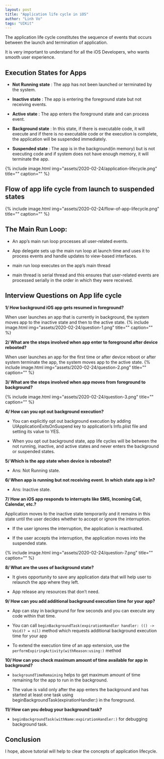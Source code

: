 ```yaml
---
layout: post
title: "Application life cycle in iOS"
author: "Linh Vo"
tags: "UIKit"
---
```


The application life cycle constitutes the sequence of events that occurs between the launch and termination of application.

It is very important to understand for all the iOS Developers, who wants smooth user experience.

## Execution States for Apps

- **Not Running state** : The app has not been launched or terminated by the system.

- **Inactive state** : The app is entering the foreground state but not receiving events.

- **Active state** : The app enters the foreground state and can process event.

- **Background state** : In this state, if there is executable code, it will execute and if there is no executable code or the execution is complete, the application will be suspended immediately.

- **Suspended state** : The app is in the background(in memory) but is not executing code and if system does not have enough memory, it will terminate the app.

{% include image.html
            img="assets/2020-02-24/application-lifecycle.png"
            title=""
            caption=""
            %}

## Flow of app life cycle from launch to suspended states

{% include image.html
            img="assets/2020-02-24/flow-of-app-lifecycle.png"
            title=""
            caption=""
            %}

## The Main Run Loop:

- An app’s main run loop processes all user-related events.

- App delegate sets up the main run loop at launch time and uses it to process events and handle updates to view-based interfaces.

- main run loop executes on the app’s main thread

- main thread is serial thread and this ensures that user-related events are processed serially in the order in which they were received.

## Interview Questions on App life cycle

**1/ How background iOS app gets resumed in foreground?**

When user launches an app that is currently in background, the system moves app to the inactive state and then to the active state.
{% include image.html
            img="assets/2020-02-24/question-1.png"
            title=""
            caption=""
            %}

**2/ What are the steps involved when app enter to foreground after device rebooted?**

When user launches an app for the first time or after device reboot or after system terminate the app, the system moves app to the active state.
{% include image.html
            img="assets/2020-02-24/question-2.png"
            title=""
            caption=""
            %}

**3/ What are the steps involved when app moves from foreground to background?**

{% include image.html
            img="assets/2020-02-24/question-3.png"
            title=""
            caption=""
            %}

**4/ How can you opt out background execution?**

- You can explicitly opt out background execution by adding UIApplicationExitsOnSuspend key to application’s Info.plist file and setting its value to YES.

- When you opt out background state, app life cycles will be between the not running, inactive, and active states and never enters the background or suspended states.

**5/ Which is the app state when device is rebooted?**

- Ans: Not Running state.

**6/ When app is running but not receiving event. In which state app is in?**

- Ans: Inactive state.

**7/ How an iOS app responds to interrupts like SMS, Incoming Call, Calendar, etc.?**

Application moves to the inactive state temporarily and it remains in this state until the user decides whether to accept or ignore the interruption.

- If the user ignores the interruption, the application is reactivated.

- If the user accepts the interruption, the application moves into the suspended state.

{% include image.html
            img="assets/2020-02-24/question-7.png"
            title=""
            caption=""
            %}

**8/ What are the uses of background state?**

- It gives opportunity to save any application data that will help user to relaunch the app where they left.

- App release any resources that don’t need.

**9/ How can you add additional background execution time for your app?**

- App can stay in background for few seconds and you can execute any code within that time.

- You can call `beginBackgroundTask(expirationHandler handler: (() -> Void)? = nil)` method which requests additional background execution time for your app

- To extend the execution time of an app extension, use the `performExpiringActivity(withReason:using:)` method

**10/ How can you check maximum amount of time available for app in background?**

- `backgroundTimeRemaining` helps to get maximum amount of time remaining for the app to run in the background.

- The value is valid only after the app enters the background and has started at least one task using beginBackgroundTask(expirationHandler:) in the foreground.

**11/ How can you debug your background task?**

- `beginBackgroundTask(withName:expirationHandler:)` for debugging background task.

## Conclusion

I hope, above tutorial will help to clear the concepts of application lifecycle.
